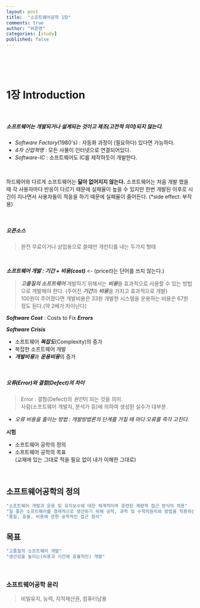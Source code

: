 ```yaml
---
layout: post
title:  "소프트웨어공학 1장"
comments: true
author: "위준영"
categories: [study]
published: false
---
```

<br><br><br>

1장 Introduction
============

<br>

##### 소프트웨어는 개발되거나 설계되는 것이고 제조(고전적 의미)되지 않는다.
  - *Software Factory*(1980's) : 자동화 과정이 (필요하다) 있다면 가능하다.
  - *4차 산업혁명* : 모든 사물이 인터넷으로 연결되어있다.
  - *Software-IC* : 소프트웨어도 IC를 제작하듯이 개발한다.
<br>

>
하드웨어와 다르게 소프트웨어는 **닳아 없어지지 않는다.**
소프트웨어는 처음 개발 했을 때 각 사용자마다 반응이 다르기 때문에 실패율이 높을 수 있지만 한번 개발된 이후로 시간이 지나면서 사용자들이 적응을 하기 때문에 실패율이 줄어든다.
(*side effect: 부작용)

<br>

##### *오픈소스*
> 완전 무료이거나 상업용으로 쓸때만 개런티를 내는 두가지 형태

<br>

***소프트웨어 개발 : 기간 + 비용(cost)*** \<- (price라는 단어를 쓰지 않는다.)

> ***고풀질의 소프트웨어*** 개발하기 위해서는 ***비용***을 효과적으로 사용할 수 있는 방법으로 개발해야 한다. (주어진 ***기간***과 ***비용***을 가지고 효과적으로 개발) <br> 100원이 주어졌다면 개발비용은 33원 개발한 시스템을 운용하는 비용은 67원 정도 된다.(약 2배가 차이난다)


***Software Cost*** : Costs to Fix ***Errors***

***Software Crisis***

  * 소프트웨어 ***복잡도***(Complexity)의 증가
  * 복잡한 소프트웨어 개발
  * ***개발비용***과 ***운용비용***의 증가

<br>

##### 오류(Error)와 결함(Defect)의 차이
> Error : 결함(Defect)의 *원인*이 되는 것을 의미. <br> 사람(소프트웨어 개발자, 분석가 등)에 의하여 생성된 실수가 대부분.

* *오류 비용을 줄이는 방법 : 개발방법론의 단계를 거칠 때 마다 오류를 즉각 고친다.*

**시험**

  - 소프트웨어 공학의 정의
  - 소프트웨어 공학의 목표
  <br>(교재에 있는 그대로 적을 필요 없이 내가 이해한 그대로)

<br>

## 소프트웨어공학의 정의
```c
"소프트웨어 개발과 운용 및 유지보수에 대한 체계적이며 훈련된 계량적 접근 방식의 적용"
"질 좋은 소프트웨어를 경제적으로 생산하기 위해 공학, 과학 및 수학적원리와 방법을 적용하는 것"
"품질, 효율, 비용에 관한 공학적인 접근 원리"
```
## 목표
```c
"고품질의 소프트웨어 개발"
"생산성을 높이는(비용과 시간에 효율적인) 개발"
```
<br>

### 소프트웨어공학 윤리
>비밀유지, 능력, 지적재산권, 컴퓨터남용
